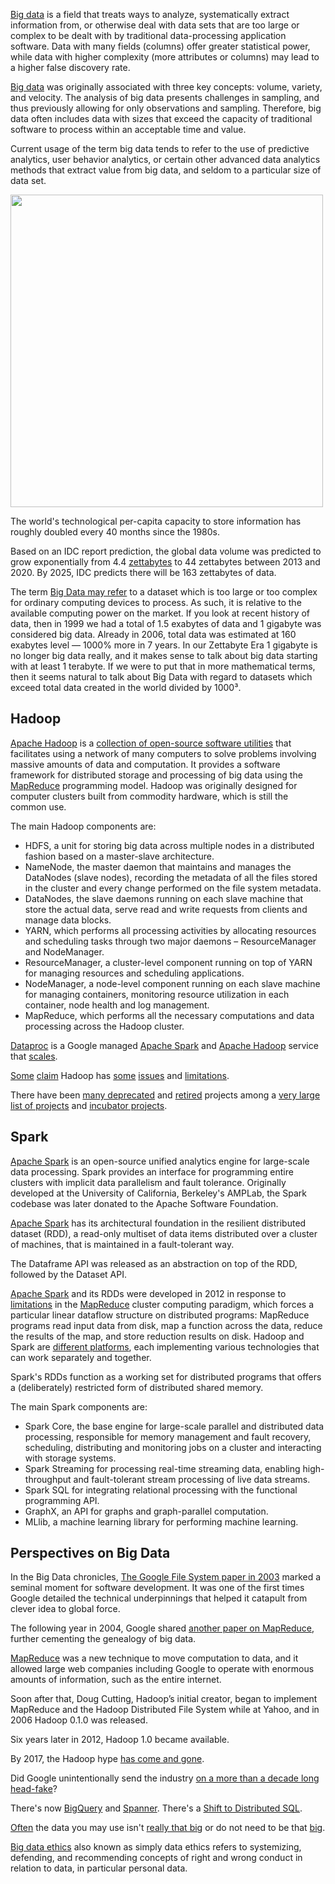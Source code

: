 
[Big data](https://en.m.wikipedia.org/wiki/Big_data) is a field that treats ways to analyze, systematically extract information from, or otherwise deal with data sets that are too large or complex to be dealt with by traditional data-processing application software. Data with many fields (columns) offer greater statistical power, while data with higher complexity (more attributes or columns) may lead to a higher false discovery rate.

[Big data](https://www.guru99.com/bigdata-tutorials.html) was originally associated with three key concepts: volume, variety, and velocity. The analysis of big data presents challenges in sampling, and thus previously allowing for only observations and sampling. Therefore, big data often includes data with sizes that exceed the capacity of traditional software to process within an acceptable time and value.

Current usage of the term big data tends to refer to the use of predictive analytics, user behavior analytics, or certain other advanced data analytics methods that extract value from big data, and seldom to a particular size of data set. 

<img src="https://upload.wikimedia.org/wikipedia/commons/e/ee/Big_Data.png" width="500">

The world's technological per-capita capacity to store information has roughly doubled every 40 months since the 1980s.

Based on an IDC report prediction, the global data volume was predicted to grow exponentially from 4.4 [zettabytes](https://en.m.wikipedia.org/wiki/Byte#Multiple-byte_units) to 44 zettabytes between 2013 and 2020. By 2025, IDC predicts there will be 163 zettabytes of data.



The term [Big Data may refer](https://towardsdatascience.com/how-big-is-big-data-3fb14d5351ba) to a dataset which is too large or too complex for ordinary computing devices to process. As such, it is relative to the available computing power on the market. If you look at recent history of data, then in 1999 we had a total of 1.5 exabytes of data and 1 gigabyte was considered big data. Already in 2006, total data was estimated at 160 exabytes level — 1000% more in 7 years. In our Zettabyte Era 1 gigabyte is no longer big data really, and it makes sense to talk about big data starting with at least 1 terabyte. If we were to put that in more mathematical terms, then it seems natural to talk about Big Data with regard to datasets which exceed total data created in the world divided by 1000³.

## Hadoop 

[Apache Hadoop](https://en.m.wikipedia.org/wiki/Apache_Hadoop) is a [collection of open-source software utilities](https://techvidvan.com/tutorials/apache-hadoop-tutorials/) that facilitates using a network of many computers to solve problems involving massive amounts of data and computation. It provides a software framework for distributed storage and processing of big data using the [MapReduce](https://research.google/pubs/pub62/) programming model. Hadoop was originally designed for computer clusters built from commodity hardware, which is still the common use.  

The main Hadoop components are:

* HDFS, a unit for storing big data across multiple nodes in a distributed fashion based on a master-slave architecture.
* NameNode, the master daemon that maintains and manages the DataNodes (slave nodes), recording the metadata of all the files stored in the cluster and every change performed on the file system metadata.
* DataNodes, the slave daemons running on each slave machine that store the actual data, serve read and write requests from clients and manage data blocks.
* YARN, which performs all processing activities by allocating resources and scheduling tasks through two major daemons – ResourceManager and NodeManager.
* ResourceManager, a cluster-level component running on top of YARN for managing resources and scheduling applications.
* NodeManager, a node-level component running on each slave machine for managing containers, monitoring resource utilization in each container, node health and log management.
* MapReduce, which performs all the necessary computations and data processing across the Hadoop cluster.

[Dataproc](Dataproc) is a Google managed [Apache Spark](https://spark.apache.org/) and [Apache Hadoop](https://hadoop.apache.org/) service that [scales](https://cloud.google.com/dataproc/docs/concepts/configuring-clusters/scaling-clusters).

[Some](https://www.teradata.com/Blogs/Why-Hadoop-Failed-and-Where-We-Go-from-Here) [claim](https://www.datanami.com/2017/03/13/hadoop-failed-us-tech-experts-say/)  Hadoop has [some](https://www.singlestore.com/blog/hadoop-the-chronicle-of-an-expected-decline/) [issues](https://towardsdatascience.com/what-happened-to-hadoop-what-should-you-do-now-2876f68dbd1d) and [limitations](https://medium.com/@bharvi.vyas123/6-major-hadoop-limitations-with-their-solutions-1cae1d3936e1).  

There have been [many deprecated](https://www.zdnet.com/article/apache-software-foundation-retires-slew-of-hadoop-related-projects) and [retired](https://en.wikipedia.org/wiki/Apache_Attic) projects among a [very large list of projects](https://en.wikipedia.org/wiki/List_of_Apache_Software_Foundation_projects) and [incubator projects](http://incubator.apache.org/projects/).



## Spark

[Apache Spark](https://en.m.wikipedia.org/wiki/Apache_Spark) is an open-source unified analytics engine for large-scale data processing. Spark provides an interface for programming entire clusters with implicit data parallelism and fault tolerance. Originally developed at the University of California, Berkeley's AMPLab, the Spark codebase was later donated to the Apache Software Foundation.

[Apache Spark](https://thenewstack.io/the-good-bad-and-ugly-apache-spark-for-data-science-work/) has its architectural foundation in the resilient distributed dataset (RDD), a read-only multiset of data items distributed over a cluster of machines, that is maintained in a fault-tolerant way.

The Dataframe API was released as an abstraction on top of the RDD, followed by the Dataset API.

[Apache Spark](https://www.datanami.com/2019/04/03/apache-spark-is-great-but-its-not-perfect/) and its RDDs were developed in 2012 in response to [limitations](https://www.google.com/amp/s/data-flair.training/blogs/13-limitations-of-hadoop/amp/) in the [MapReduce](https://en.m.wikipedia.org/wiki/MapReduce) cluster computing paradigm, which forces a particular linear dataflow structure on distributed programs: MapReduce programs read input data from disk, map a function across the data, reduce the results of the map, and store reduction results on disk.  Hadoop and Spark are [different platforms](https://www.infoworld.com/article/3236869/what-is-apache-spark-the-big-data-platform-that-crushed-hadoop.html), each implementing various technologies that can work separately and together.

Spark's RDDs function as a working set for distributed programs that offers a (deliberately) restricted form of distributed shared memory.

The main Spark components are: 

* Spark Core, the base engine for large-scale parallel and distributed data processing, responsible for memory management and fault recovery, scheduling, distributing and monitoring jobs on a cluster and interacting with storage systems.
* Spark Streaming for processing real-time streaming data, enabling high-throughput and fault-tolerant stream processing of live data streams.
* Spark SQL for integrating relational processing with the functional programming API.
* GraphX, an API for graphs and graph-parallel computation.
* MLlib, a machine learning library for performing machine learning.

## Perspectives on Big Data

In the Big Data  chronicles, [The Google File System paper in 2003](https://research.google/pubs/pub51/) marked a seminal moment for software development. It was one of the first times Google detailed the technical underpinnings that helped it catapult from clever idea to global force.

The following year in 2004, Google shared [another paper on MapReduce](https://research.google/pubs/pub62), further cementing the genealogy of big data. 

[MapReduce](https://en.m.wikipedia.org/wiki/MapReduce) was a new technique to move computation to data, and it allowed large web companies including Google to operate with enormous amounts of information, such as the entire internet. 

Soon after that, Doug Cutting, Hadoop’s initial creator, began to implement MapReduce and the Hadoop Distributed File System while at Yahoo, and in 2006 Hadoop 0.1.0 was released.

Six years later in 2012, Hadoop 1.0 became available.

By 2017, the Hadoop hype [has come and gone](https://0x0fff.com/hadoop-the-end-of-an-era/).

Did Google unintentionally send the industry  [on a more than a decade long head-fake](https://garyorenstein.medium.com/did-google-send-the-big-data-industry-on-a-10-year-head-fake-9c94d553925a)?

There's now [BigQuery](BigQuery) and [Spanner](Spanner). There's a [Shift to Distributed SQL](https://medium.com/@garyorenstein/the-shift-to-distributed-sql-232c04dec1f7).


[Often](https://www.chrisstucchio.com/blog/2013/hadoop_hatred.html) the data you may use isn't [really that big](https://veekaybee.github.io/2017/03/20/hadoop-or-laptop/) or do not need to be that [big](https://hbr.org/2013/12/you-may-not-need-big-data-after-all).

[Big data ethics](https://en.m.wikipedia.org/wiki/Big_data_ethics) also known as simply data ethics refers to systemizing, defending, and recommending concepts of right and wrong conduct in relation to data, in particular personal data.

